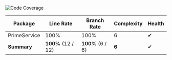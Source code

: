 ![Code Coverage](https://img.shields.io/badge/Code%20Coverage-100%25-success?style=flat)

Package | Line Rate | Branch Rate | Complexity | Health
-------- | --------- | ----------- | ---------- | ------
PrimeService | 100% | 100% | 6 | ✔
**Summary** | **100%** (12 / 12) | **100%** (6 / 6) | **6** | ✔
